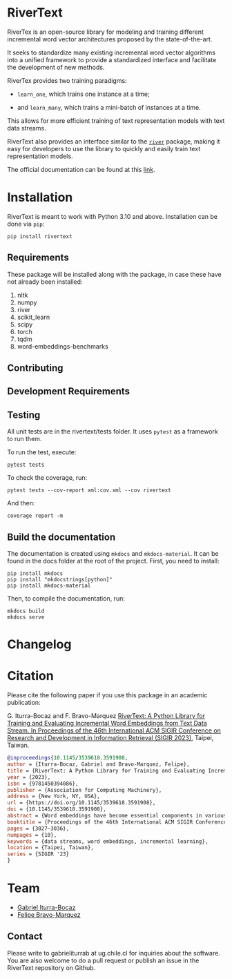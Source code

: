 RiverText
===================================================================================

RiverTex is an open-source library for modeling and training different incremental word vector architectures proposed by the state-of-the-art.

It seeks to standardize many existing incremental word vector algorithms into a unified framework to provide a standardized
interface and facilitate the development of new methods.

RiverTex provides two training paradigms:

* `learn_one`, which trains one instance at a time;

* and `learn_many`, which trains a mini-batch of instances at a time.

This allows for more efficient training of text representation models with text data streams.

RiverText also provides an interface similar to the [`river`](https://riverml.xyz) package, making it easy for developers to use the library to quickly
and easily train text representation models.

The official documentation can be found at this [link](https://dccuchile.github.io/rivertext/).

Installation
============

RiverText is meant to work with Python 3.10 and above. Installation can be done via ```pip```:

```
pip install rivertext
```

Requirements
------------

These package will be installed along with the package, in case these have not already been installed:

1. nltk
2. numpy
3. river
4. scikit_learn
5. scipy
6. torch
7. tqdm
8. word-embeddings-benchmarks

Contributing
------------

Development Requirements
------------------------

Testing
-------

All unit tests are in the rivertext/tests folder. It uses `pytest` as a framework to run them.

To run the test, execute:

```
pytest tests
```

To check the coverage, run:

```
pytest tests --cov-report xml:cov.xml --cov rivertext
```

And then:

```
coverage report -m
```

Build the documentation
-----------------------

The documentation is created using `mkdocs` and `mkdocs-material`. It can be found in the docs folder at the root of the project. First, you need to install:

```
pip install mkdocs
pip install "mkdocstrings[python]"
pip install mkdocs-material
```

Then, to compile the documentation, run:

```
mkdocs build
mkdocs serve
```

Changelog
=========

Citation
========

Please cite the following paper if you use this package in an academic publication:

G. Iturra-Bocaz and F. Bravo-Marquez [RiverText: A Python Library for Training and Evaluating Incremental Word Embeddings from Text Data Stream. In Proceedings of the 46th International ACM SIGIR Conference on Research and Development in Information Retrieval (SIGIR 2023)](https://dl.acm.org/doi/10.1145/3539618.3591908), Taipei, Taiwan.

```bibtex
@inproceedings{10.1145/3539618.3591908,
author = {Iturra-Bocaz, Gabriel and Bravo-Marquez, Felipe},
title = {RiverText: A Python Library for Training and Evaluating Incremental Word Embeddings from Text Data Streams},
year = {2023},
isbn = {9781450394086},
publisher = {Association for Computing Machinery},
address = {New York, NY, USA},
url = {https://doi.org/10.1145/3539618.3591908},
doi = {10.1145/3539618.3591908},
abstract = {Word embeddings have become essential components in various information retrieval and natural language processing tasks, such as ranking, document classification, and question answering. However, despite their widespread use, traditional word embedding models present a limitation in their static nature, which hampers their ability to adapt to the constantly evolving language patterns that emerge in sources such as social media and the web (e.g., new hashtags or brand names). To overcome this problem, incremental word embedding algorithms are introduced, capable of dynamically updating word representations in response to new language patterns and processing continuous data streams.This paper presents RiverText, a Python library for training and evaluating incremental word embeddings from text data streams. Our tool is a resource for the information retrieval and natural language processing communities that work with word embeddings in streaming scenarios, such as analyzing social media. The library implements different incremental word embedding techniques, such as Skip-gram, Continuous Bag of Words, and Word Context Matrix, in a standardized framework. In addition, it uses PyTorch as its backend for neural network training.We have implemented a module that adapts existing intrinsic static word embedding evaluation tasks for word similarity and word categorization to a streaming setting. Finally, we compare the implemented methods with different hyperparameter settings and discuss the results.Our open-source library is available at https://github.com/dccuchile/rivertext.},
booktitle = {Proceedings of the 46th International ACM SIGIR Conference on Research and Development in Information Retrieval},
pages = {3027–3036},
numpages = {10},
keywords = {data streams, word embeddings, incremental learning},
location = {Taipei, Taiwan},
series = {SIGIR '23}
}
```

Team
====

- [Gabriel Iturra-Bocaz](https://giturra.github.io/)
- [Felipe Bravo-Marquez](https://felipebravom.com/)

Contact
------------
Please write to gabrieliturrab at ug.chile.cl for inquiries about the software. You are also welcome to do a pull request or publish an issue in the RiverText repository on Github.
